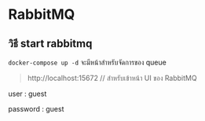 # RabbitMQ
## วิธี start rabbitmq

`docker-compose up -d` จะมีหน้าสำหรับจัดการของ queue
> http://localhost:15672 // สำหรับเข้าหน้า UI ของ RabbitMQ

user : guest

password : guest

